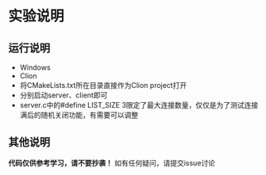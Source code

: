 # 实验说明

## 运行说明
* Windows
* Clion
* 将CMakeLists.txt所在目录直接作为Clion project打开
* 分别启动server、client即可
* server.c中的\#define LIST_SIZE 3限定了最大连接数量，仅仅是为了测试连接满后的随机关闭功能，有需要可以调整

## 其他说明
**代码仅供参考学习，请不要抄袭！** 
如有任何疑问，请提交issue讨论

